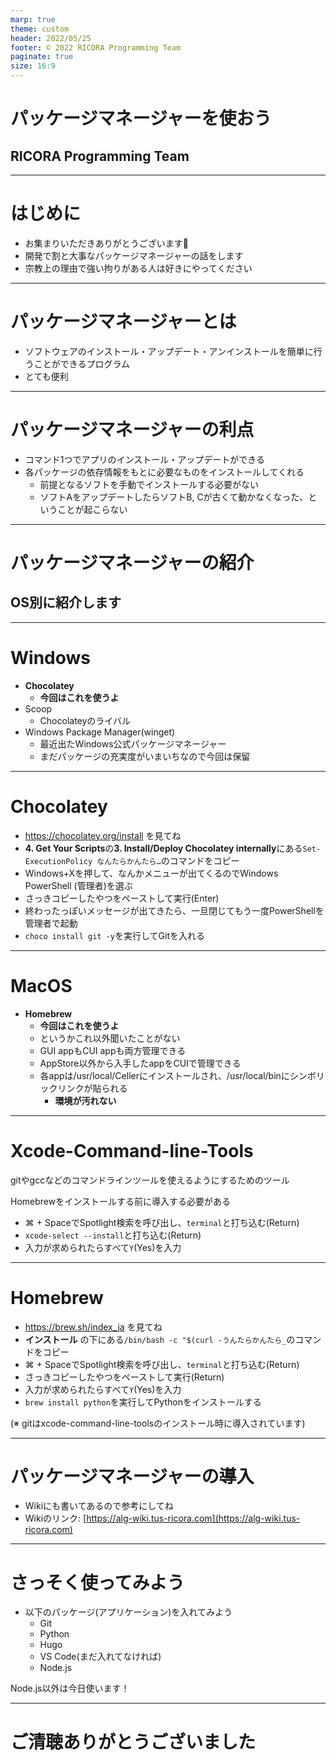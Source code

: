 ```yaml
---
marp: true
theme: custom
header: 2022/05/25
footer: © 2022 RICORA Programming Team
paginate: true
size: 16:9
---
```


<!--_class: top-->

# パッケージマネージャーを使おう
## RICORA Programming Team

---

<!--_class: normal-->

# はじめに

- お集まりいただきありがとうございます🙇
- 開発で割と大事なパッケージマネージャーの話をします
- 宗教上の理由で強い拘りがある人は好きにやってください

---

<!--_class: normal-->

# パッケージマネージャーとは

- ソフトウェアのインストール・アップデート・アンインストールを簡単に行うことができるプログラム
- とても便利
  
---

<!--_class: normal-->

# パッケージマネージャーの利点

- コマンド1つでアプリのインストール・アップデートができる
- 各パッケージの依存情報をもとに必要なものをインストールしてくれる
  - 前提となるソフトを手動でインストールする必要がない
  - ソフトAをアップデートしたらソフトB, Cが古くて動かなくなった、ということが起こらない

---

<!--_class: top-->

# パッケージマネージャーの紹介
## OS別に紹介します

---

<!--_class: normal-->

# Windows
- **Chocolatey**
  - **今回はこれを使うよ**
- Scoop
  - Chocolateyのライバル
- Windows Package Manager(winget)
  - 最近出たWindows公式パッケージマネージャー
  - まだパッケージの充実度がいまいちなので今回は保留

---
<!--_class: normal-->

# Chocolatey

- https://chocolatey.org/install を見てね
- **4. Get Your Scripts**の**3. Install/Deploy Chocolatey internally**にある`Set-ExecutionPolicy なんたらかんたら…`のコマンドをコピー
- Windows+Xを押して、なんかメニューが出てくるのでWindows PowerShell (管理者)を選ぶ
- さっきコピーしたやつをペーストして実行(Enter)
- 終わったっぽいメッセージが出てきたら、一旦閉じてもう一度PowerShellを管理者で起動
- `choco install git -y`を実行してGitを入れる

---
<!--_class: normal-->

# MacOS

- **Homebrew**
  - **今回はこれを使うよ**
  - というかこれ以外聞いたことがない
  - GUI appもCUI appも両方管理できる
  - AppStore以外から入手したappをCUIで管理できる
  - 各appは/usr/local/Cellerにインストールされ、/usr/local/binにシンボリックリンクが貼られる
    - **環境が汚れない**
---
<!--_class: normal-->

# Xcode-Command-line-Tools

gitやgccなどのコマンドラインツールを使えるようにするためのツール

Homebrewをインストールする前に導入する必要がある

- ⌘ + SpaceでSpotlight検索を呼び出し、`terminal`と打ち込む(Return)
- `xcode-select --install`と打ち込む(Return)
- 入力が求められたらすべて`Y`(Yes)を入力

---

<!--=_class: normal-->

# Homebrew

- https://brew.sh/index_ja を見てね
- **インストール** の下にある`/bin/bash -c "$(curl -うんたらかんたら_`のコマンドをコピー
- ⌘ + SpaceでSpotlight検索を呼び出し、`terminal`と打ち込む(Return)
- さっきコピーしたやつをペーストして実行(Return)
- 入力が求められたらすべて`Y`(Yes)を入力
- `brew install python`を実行してPythonをインストールする

(※ gitはxcode-command-line-toolsのインストール時に導入されています)

---

<!--_class: normal-->

# パッケージマネージャーの導入

- Wikiにも書いてあるので参考にしてね
- Wikiのリンク: [https://alg-wiki.tus-ricora.com](https://alg-wiki.tus-ricora.com)

---

<!--_class: normal-->

# さっそく使ってみよう
- 以下のパッケージ(アプリケーション)を入れてみよう
  - Git
  - Python
  - Hugo
  - VS Code(まだ入れてなければ)
  - Node.js

Node.js以外は今日使います！

---

<!--_class: final-->

# ご清聴ありがとうございました
